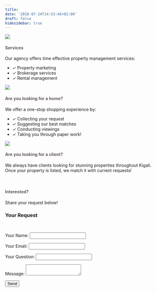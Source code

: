 ```yaml
---
title:
date: '2018-07-24T14:53:46+02:00'
draft: false
hidesidebar: true
---
```


<div class="services-page" >
  <section class="services-page-box itema">
    <div class=container-service-01>
      <img src="/images/uploads/031-01.jpg">
    </div>
  </section>
 <div class="services-page-box itemb">
      <h4 style="color:#665a5a;">Services</h4>
      Our agency offers time effective property management services:</br>
      <ul>
        <li>&#10003; Property marketing</li>
        <li>&#10003; Brokerage services</li>
        <li>&#10003; Rental management</li>
      </ul>
  </div>
  <section class="services-page-box itemc">
    <div class=container-service-02>
      <img src="/images/uploads/046-01.jpg">
    </div>
  </section>
  <div class="services-page-box itemd">
      <h4 style="color:#665a5a;">Are you looking for a home?</h4>
      We offer a one-stop shopping experience by:
      </br>
      <ul>
        <li>&#10003; Collecting your request</li>
        <li>&#10003; Suggesting our best matches</li>
        <li>&#10003; Conducting viewings</li>
        <li>&#10003; Taking you through paper work!</li>
      </ul>

  </div>
  <section class="services-page-box iteme">
    <div class=container-service-03>
      <img src="/images/uploads/090-03.jpg">
    </div>
  </section>
  <div class="services-page-box itemf">
    <h4 style="color:#665a5a;">Are you looking for a client? </h4>
      We always have clients looking for stunning properties throughout Kigali.
      Once your property is listed, we match it with current requests!  <br/><br/><br/>
      <h4 style="color:#665a5a;">Interested?</h4>
      Share your request below!
  </div>

  <div class="request-box itemg">
      <h3>Your Request</h3>
      <br/>
          <form style="width: 100%; " name="Request Availability" method="POST" netlify>
              <input id= "pageURL" type="hidden" name="Page URL" value=""/>
              <p><label>Your Name: <input type="text" name="name" /></label></p>
              <p><label>Your Email: <input type="email" name="email" /></label></p>
              <p><label>Your Question: <input type="reason" name="reason" /></label></p>
              <p><label>Message: <textarea name="message"></textarea></label></p>
              <p><button type="submit">Send</button></p>
          </form>
          <script type="text/javascript">
              var currentPageURL = "https://www.cocoonrwanda.com"+{{.URL}};
              document.getElementById("pageURL").value=currentPageURL;
          </script>
    </div>
  </div>
